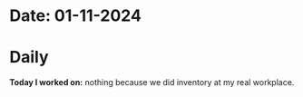 
# Date: 01-11-2024

# Daily

**Today I worked on:** nothing because we did inventory at my real workplace.
